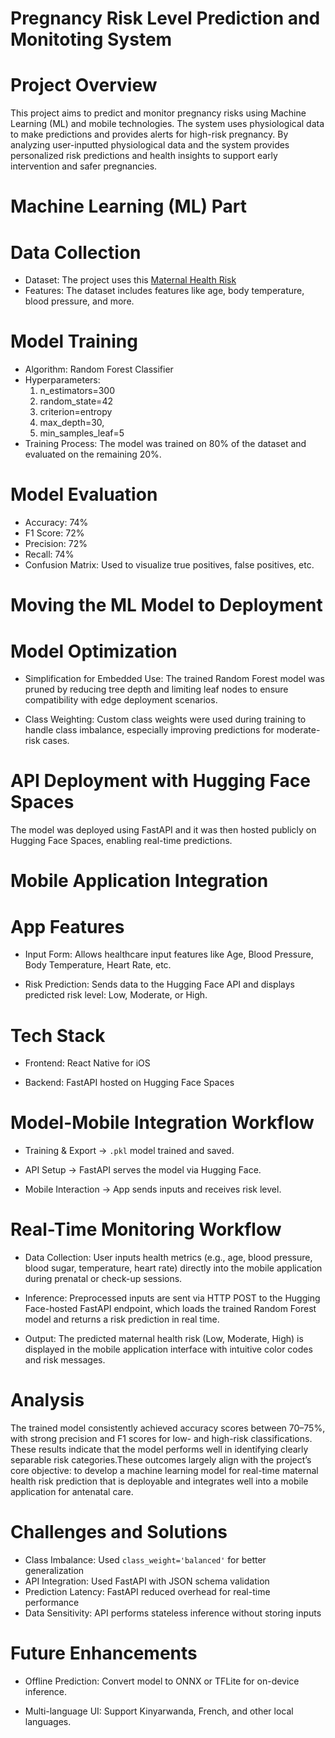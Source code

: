 # Pregnancy Risk Level Prediction and Monitoting System

# Project Overview

This project aims to predict and monitor pregnancy risks using Machine Learning (ML) and mobile technologies. The system uses physiological data to make predictions and provides alerts for high-risk pregnancy. By analyzing user-inputted physiological data and the system provides personalized risk predictions and health insights to support early intervention and safer pregnancies.

# Machine Learning (ML) Part

# Data Collection

- Dataset: The project uses this [Maternal Health Risk](https://www.kaggle.com/datasets/csafrit2/maternal-health-risk-data)
- Features: The dataset includes features like age, body temperature, blood pressure, and more.

# Model Training

- Algorithm: Random Forest Classifier
- Hyperparameters:
  1. n_estimators=300
  2. random_state=42
  3. criterion=entropy
  4. max_depth=30,
  5. min_samples_leaf=5
- Training Process: The model was trained on 80% of the dataset and evaluated on the remaining 20%.

# Model Evaluation

- Accuracy: 74%
- F1 Score: 72%
- Precision: 72%
- Recall: 74%
- Confusion Matrix: Used to visualize true positives, false positives, etc.

# Moving the ML Model to Deployment

# Model Optimization

- Simplification for Embedded Use: The trained Random Forest model was pruned by reducing tree depth and limiting leaf nodes to ensure compatibility with edge deployment scenarios.

- Class Weighting: Custom class weights were used during training to handle class imbalance, especially improving predictions for moderate-risk cases.

# API Deployment with Hugging Face Spaces

The model was deployed using FastAPI and it was then hosted publicly on Hugging Face Spaces, enabling real-time predictions.

# Mobile Application Integration

# App Features

- Input Form: Allows healthcare input features like Age, Blood Pressure, Body Temperature, Heart Rate, etc.

- Risk Prediction: Sends data to the Hugging Face API and displays predicted risk level: Low, Moderate, or High.

# Tech Stack

- Frontend: React Native for iOS

- Backend: FastAPI hosted on Hugging Face Spaces

# Model-Mobile Integration Workflow

- Training & Export → `.pkl` model trained and saved.

- API Setup → FastAPI serves the model via Hugging Face.

- Mobile Interaction → App sends inputs and receives risk level.

# Real-Time Monitoring Workflow

- Data Collection: User inputs health metrics (e.g., age, blood pressure, blood sugar, temperature, heart rate) directly into the mobile application during prenatal or check-up sessions.

- Inference: Preprocessed inputs are sent via HTTP POST to the Hugging Face-hosted FastAPI endpoint, which loads the trained Random Forest model and returns a risk prediction in real time.

- Output: The predicted maternal health risk (Low, Moderate, High) is displayed in the mobile application interface with intuitive color codes and risk messages.

# Analysis

The trained model consistently achieved accuracy scores between 70–75%, with strong precision and F1 scores for low- and high-risk classifications. These results indicate that the model performs well in identifying clearly separable risk categories.These outcomes largely align with the project’s core objective: to develop a machine learning model for real-time maternal health risk prediction that is deployable and integrates well into a mobile application for antenatal care.

# Challenges and Solutions

- Class Imbalance: Used `class_weight='balanced'` for better generalization
- API Integration: Used FastAPI with JSON schema validation
- Prediction Latency: FastAPI reduced overhead for real-time performance
- Data Sensitivity: API performs stateless inference without storing inputs

# Future Enhancements

- Offline Prediction: Convert model to ONNX or TFLite for on-device inference.

- Multi-language UI: Support Kinyarwanda, French, and other local languages.
